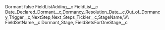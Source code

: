 <?xml version="1.0" encoding="UTF-8"?>
<CustomMetadata xmlns="http://soap.sforce.com/2006/04/metadata" xmlns:xsi="http://www.w3.org/2001/XMLSchema-instance" xmlns:xsd="http://www.w3.org/2001/XMLSchema">
    <label>Dormant</label>
    <protected>false</protected>
    <values>
        <field>FieldListAdding__c</field>
        <value xsi:nil="true"/>
    </values>
    <values>
        <field>FieldList__c</field>
        <value xsi:type="xsd:string">Date_Declared_Dormant__c,Dormancy_Resolution_Date__c,Out_of_Dormancy_Trigger__c,NextStep,Next_Steps_Tickler__c,StageName,\\\\</value>
    </values>
    <values>
        <field>FieldSetName__c</field>
        <value xsi:type="xsd:string">Dormant_Stage,</value>
    </values>
    <values>
        <field>FieldSetsForOneStage__c</field>
        <value xsi:nil="true"/>
    </values>
</CustomMetadata>
